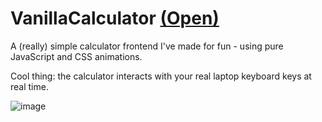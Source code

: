# VanillaCalculator [(Open)](vanillacalculator.vercel.app)

A (really) simple calculator frontend I've made for fun - using pure JavaScript and CSS animations.

Cool thing: the calculator interacts with your real laptop keyboard keys at real time.

![image](https://user-images.githubusercontent.com/122852487/215947342-fe158fba-49cd-438f-aa9c-d28d09febe00.png)

